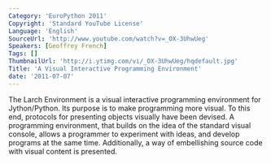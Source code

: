 ```yaml
---
Category: 'EuroPython 2011'
Copyright: 'Standard YouTube License'
Language: 'English'
SourceUrl: 'http://www.youtube.com/watch?v=_OX-3UhwUeg'
Speakers: [Geoffrey French]
Tags: []
ThumbnailUrl: 'http://i.ytimg.com/vi/_OX-3UhwUeg/hqdefault.jpg'
Title: 'A Visual Interactive Programming Environment'
date: '2011-07-07'
---
```

The Larch Environment is a visual interactive programming environment for
Jython/Python. Its purpose is to make programming more visual. To this end,
protocols for presenting objects visually have been devised. A programming
environment, that builds on the idea of the standard visual console, allows a
programmer to experiment with ideas, and develop programs at the same time.
Additionally, a way of embellishing source code with visual content is
presented.

